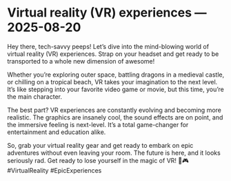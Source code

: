 # Virtual reality (VR) experiences — 2025-08-20

Hey there, tech-savvy peeps! Let’s dive into the mind-blowing world of virtual reality (VR) experiences. Strap on your headset and get ready to be transported to a whole new dimension of awesome!

Whether you’re exploring outer space, battling dragons in a medieval castle, or chilling on a tropical beach, VR takes your imagination to the next level. It’s like stepping into your favorite video game or movie, but this time, you’re the main character.

The best part? VR experiences are constantly evolving and becoming more realistic. The graphics are insanely cool, the sound effects are on point, and the immersive feeling is next-level. It’s a total game-changer for entertainment and education alike.

So, grab your virtual reality gear and get ready to embark on epic adventures without even leaving your room. The future is here, and it looks seriously rad. Get ready to lose yourself in the magic of VR! 🚀🎮 #VirtualReality #EpicExperiences